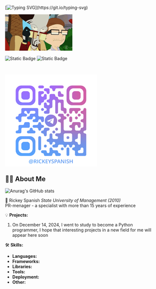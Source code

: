 
[![Typing SVG](https://readme-typing-svg.herokuapp.com?size=24&width=600&lines=Welcome+To+Rickey+Spanish`s+Github+Profile..)](https://git.io/typing-svg)

![Пример GIF](i-see-you-roger.gif)


![Static Badge](https://img.shields.io/badge/py-pyhon-red?style=for-the-badge&logo=python&labelColor=red&color=yellow) ![Static Badge](https://img.shields.io/badge/Telegram-white?style=for-the-badge&logo=telegram&labelColor=white&color=blue&cacheSeconds=https%3A%2F%2Ft.me%2Frickeyspanish&link=https%3A%2F%2Ft.me%2Frickeyspanish)

<br> 
 <p align="left">
<img align="center" alt="JPG" src="https://github.com/Ricky-spanish/Ricky-spanish/blob/main/photo_2024-12-14_14-45-53.jpg" width="300" height="300" />
</p>




## 🙋‍♂️ About Me

![Anurag's GitHub stats](https://github-readme-stats.vercel.app/api?username=Ricky-spanish&show_icons=true&theme=radical)

🚀 Rickey Spanish 
*State University of Management (2010)*  
PR-menager - a specialist with more than 15 years of experience

💡 **Projects:**
1. On December 14, 2024, I went to study to become a Python programmer, I hope that interesting projects in a new field for me will appear here soon

   
🛠️ **Skills:**
- **Languages:**
- **Frameworks:** 
- **Libraries:** 
- **Tools:** 
- **Deployment:** 
- **Other:** 
